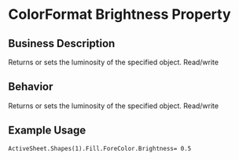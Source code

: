 # ColorFormat Brightness Property

## Business Description
Returns or sets the luminosity of the specified object. Read/write

## Behavior
Returns or sets the luminosity of the specified object. Read/write

## Example Usage
```vba
ActiveSheet.Shapes(1).Fill.ForeColor.Brightness= 0.5
```